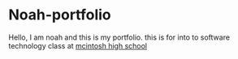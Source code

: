 # Noah-portfolio

Hello, I am noah and this is my portfolio. this is for into to software technology class at [mcintosh high school](https://fcboe.org/mhs) 


